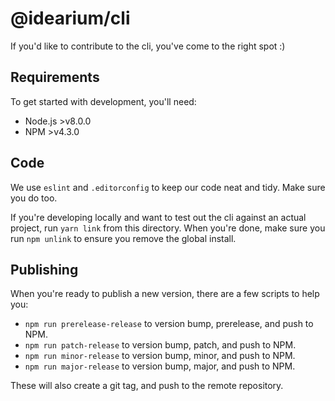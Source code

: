 # @idearium/cli

If you'd like to contribute to the cli, you've come to the right spot :)

## Requirements

To get started with development, you'll need:

- Node.js >v8.0.0
- NPM >v4.3.0

## Code

We use `eslint` and `.editorconfig` to keep our code neat and tidy. Make sure you do too.

If you're developing locally and want to test out the cli against an actual project, run `yarn link` from this directory. When you're done, make sure you run `npm unlink` to ensure you remove the global install.

## Publishing

When you're ready to publish a new version, there are a few scripts to help you:

- `npm run prerelease-release` to version bump, prerelease, and push to NPM.
- `npm run patch-release` to version bump, patch, and push to NPM.
- `npm run minor-release` to version bump, minor, and push to NPM.
- `npm run major-release` to version bump, major, and push to NPM.

These will also create a git tag, and push to the remote repository.
